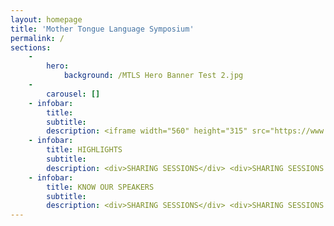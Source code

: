 ```yaml
---
layout: homepage
title: 'Mother Tongue Language Symposium'
permalink: /
sections:
    -
        hero:
            background: /MTLS Hero Banner Test 2.jpg
    -
        carousel: []
    - infobar:
        title: 
        subtitle: 
        description: <iframe width="560" height="315" src="https://www.youtube.com/embed/videoseries?list=PLMC9KNkIncKtGvr2kFRuXBVmBev6cAJ2u" frameborder="0" allow="accelerometer; autoplay; encrypted-media; gyroscope; picture-in-picture" allowfullscreen></iframe>
    - infobar:
        title: HIGHLIGHTS
        subtitle: 
        description: <div>SHARING SESSIONS</div> <div>SHARING SESSIONS AA</div>
    - infobar:
        title: KNOW OUR SPEAKERS
        subtitle: 
        description: <div>SHARING SESSIONS</div> <div>SHARING SESSIONS AA</div>
---
```



<!-- Type your notification here - the notification bar will not appear if this is empty. For other changes, refer to _data/homepage.yml to edit the homepage -->
